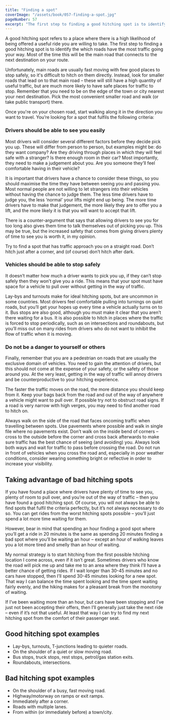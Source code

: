 ```yaml
---
title: "Finding a spot"
coverImage: "/assets/book/057-finding-a-spot.jpg"
pageNumber: 57
excerpt: "The first step to finding a good hitching spot is to identify the which roads have the most traffic going your way."
---
```


A good hitching spot refers to a place where there is a high likelihood of being offered a useful ride you are willing to take. The first step to finding a good hitching spot is to identify the which roads have the most traffic going your way. Most of the time this will be the main road that connects to the next destination on your route.

Unfortunately, main roads are usually fast moving with few good places to stop safely, so it's difficult to hitch on them directly. Instead, look for smaller roads that lead on to that main road – these will still have a high quantity of useful traffic, but are much more likely to have safe places for traffic to stop. Remember that you need to be on the edge of the town or city nearest your next destination. Pick the most convenient smaller road and walk (or take public transport) there.

Once you're on your chosen road, start walking along it in the direction you want to travel. You’re looking for a spot that fulfils the following criteria:

### Drivers should be able to see you easily

Most drivers will consider several different factors before they decide pick you up. These will differ from person to person, but examples might be: do they want company? Are they driving through places in which they will feel safe with a stranger? Is there enough room in their car? Most importantly, they need to make a judgement about you. Are you someone they’ll feel comfortable having in their vehicle?

It is important that drivers have a chance to consider these things, so you should maximise the time they have between seeing you and passing you. Most normal people are not willing to let strangers into their vehicles without having the chance to judge them. The less time drivers have to judge you, the less ‘normal’ your lifts might end up being. The more time drivers have to make that judgement, the more likely they are to offer you a lift, and the more likely it is that you will want to accept that lift.

There is a counter-argument that says that allowing drivers to see you for too long also gives them time to talk themselves out of picking you up. This may be true, but the increased safety that comes from giving drivers plenty of time to see you is worth it, in my opinion.

Try to find a spot that has traffic approach you on a straight road. Don’t hitch just after a corner, and (of course) don’t hitch after dark.

### Vehicles should be able to stop safely

It doesn’t matter how much a driver wants to pick you up, if they can’t stop safely then they won’t give you a ride. This means that your spot must have space for a vehicle to pull over without getting in the way of traffic.

Lay-bys and turnouts make for ideal hitching spots, but are uncommon in some countries. Most drivers feel comfortable pulling into turnings on quiet roads, but you’ll get your hopes up every time a vehicle actually turns on to it. Bus stops are also good, although you must make it clear that you aren’t there waiting for a bus. It is also possible to hitch in places where the traffic is forced to stop periodically, such as on intersections and roundabouts, but you’ll miss out on many rides from drivers who do not want to inhibit the flow of traffic when it is moving.

### Do not be a danger to yourself or others

Finally, remember that you are a pedestrian on roads that are usually the exclusive domain of vehicles. You need to gain the attention of drivers, but this should not come at the expense of your safety, or the safety of those around you. At the very least, getting in the way of traffic will annoy drivers and be counterproductive to your hitching experience.

The faster the traffic moves on the road, the more distance you should keep from it. Keep your bags back from the road and out of the way of anywhere a vehicle might want to pull over. If possible try not to obstruct road signs. If a road is very narrow with high verges, you may need to find another road to hitch on.

Always walk on the side of the road that faces oncoming traffic when travelling between spots. Use pavements where possible and walk in single file where no pavements exist. Don’t walk on the inside bend of corners – cross to the outside before the corner and cross back afterwards to make sure traffic has the best chance of seeing (and avoiding) you. Always look both ways and wait for traffic to pass before crossing the road. Do not run in front of vehicles when you cross the road and, especially in poor weather conditions, consider wearing something bright or reflective in order to increase your visibility.

## Taking advantage of bad hitching spots

If you have found a place where drivers have plenty of time to see you, plenty of room to pull over, and you’re out of the way of traffic – then you have found a good hitching spot. Of course, you will not always be able to find spots that fulfil the criteria perfectly, but it’s not always necessary to do so. You can get rides from the worst hitching spots possible – you’ll just spend a lot more time waiting for them.

However, bear in mind that spending an hour finding a good spot where you’ll get a ride in 20 minutes is the same as spending 20 minutes finding a bad spot where you’ll be waiting an hour – except an hour of walking leaves you a lot more tired and smelly than an hour of waiting.

My normal strategy is to start hitching from the first possible hitching location I come across, even if it isn’t great. Sometimes drivers who know the road will pick me up and take me to an area where they think I’ll have a better chance of getting rides. If I wait longer than 30-45 minutes and no cars have stopped, then I’ll spend 30-45 minutes looking for a new spot. That way I can balance the time spent looking and the time spent waiting fairly evenly, and the hiking makes for a pleasant break from the monotony of waiting.

If I’ve been waiting more than an hour, but cars have been stopping and I’ve just not been accepting their offers, then I’ll generally just take the next ride – even if it’s not that useful. At least that way I can try to find my next hitching spot from the comfort of their passenger seat.

## Good hitching spot examples

- Lay-bys, turnouts, T-junctions leading to quieter roads.
- On the shoulder of a quiet or slow moving road.
- Bus stops, truck stops, rest stops, petrol/gas station exits.
- Roundabouts, intersections.

## Bad hitching spot examples

- On the shoulder of a busy, fast moving road.
- Highway/motorway on ramps or exit ramps.
- Immediately after a corner.
- Roads with multiple lanes.
- From within (or immediately before) a town/city.
